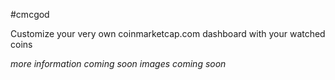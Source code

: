 #cmcgod

Customize your very own coinmarketcap.com dashboard with your watched coins

*more information coming soon*
*images coming soon*
